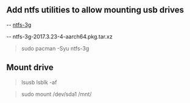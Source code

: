 ## Add ntfs utilities to allow mounting usb drives

-- [ntfs-3g](https://archlinux.pkgs.org/rolling/archlinux-extra-aarch64/ntfs-3g-2017.3.23-4-aarch64.pkg.tar.xz.html)

--  ntfs-3g-2017.3.23-4-aarch64.pkg.tar.xz

> sudo pacman -Syu ntfs-3g

## Mount drive

> lsusb 
> lsblk -af

> sudo mount /dev/sda1 /mnt/

